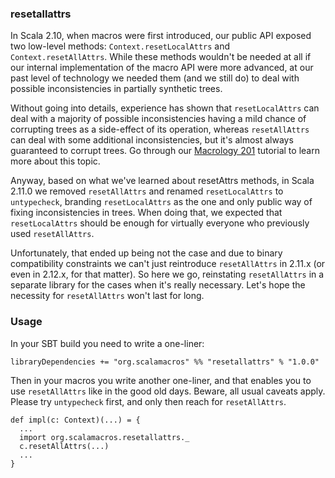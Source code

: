 ### resetallattrs

In Scala 2.10, when macros were first introduced, our public API exposed two low-level methods: `Context.resetLocalAttrs` and
`Context.resetAllAttrs`. While these methods wouldn't be needed at all if our internal implementation of the macro API were more advanced,
at our past level of technology we needed them (and we still do) to deal with possible inconsistencies in partially synthetic trees.

Without going into details, experience has shown that `resetLocalAttrs` can deal with a majority of possible inconsistencies
having a mild chance of corrupting trees as a side-effect of its operation, whereas `resetAllAttrs` can deal with some additional inconsistencies,
but it's almost always guaranteed to corrupt trees. Go through our [Macrology 201](https://github.com/scalamacros/macrology201)
tutorial to learn more about this topic.

Anyway, based on what we've learned about resetAttrs methods, in Scala 2.11.0 we removed `resetAllAttrs` and renamed `resetLocalAttrs`
to `untypecheck`, branding `resetLocalAttrs` as the one and only public way of fixing inconsistencies in trees.
When doing that, we expected that `resetLocalAttrs` should be enough for virtually everyone who previously used `resetAllAttrs`.

Unfortunately, that ended up being not the case and due to binary compatibility constraints we can't just reintroduce `resetAllAttrs` in 2.11.x
(or even in 2.12.x, for that matter). So here we go, reinstating `resetAllAttrs` in a separate library for the cases when it's really necessary. Let's hope the necessity for `resetAllAttrs` won't last for long.

### Usage

In your SBT build you need to write a one-liner:

```
libraryDependencies += "org.scalamacros" %% "resetallattrs" % "1.0.0"
```

Then in your macros you write another one-liner, and that enables you to use `resetAllAttrs` like in the good old days.
Beware, all usual caveats apply. Please try `untypecheck` first, and only then reach for `resetAllAttrs`.

```
def impl(c: Context)(...) = {
  ...
  import org.scalamacros.resetallattrs._
  c.resetAllAttrs(...)
  ...
}
```
